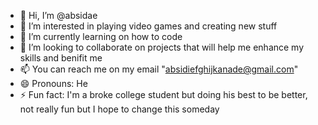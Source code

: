 - 👋 Hi, I’m @absidae
- 👀 I’m interested in playing video games and creating new stuff
- 🌱 I’m currently learning on how to code
- 💞️ I’m looking to collaborate on projects that will help me enhance my skills and benifit me
- 📫 You can reach me on my email "absidiefghijkanade@gmail.com"
- 😄 Pronouns: He
- ⚡ Fun fact: I'm a broke college student but doing his best to be better, not really fun but I hope to change this someday

<!---
absidae/absidae is a ✨ special ✨ repository because its `README.md` (this file) appears on your GitHub profile.
You can click the Preview link to take a look at your changes.
--->

